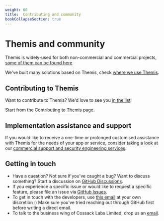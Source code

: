 ```yaml
---
weight: 60
title:  Contributing and community
bookCollapseSection: true
---
```


# Themis and community

Themis is widely-used for both non-commercial and commercial projects,
[some of them can be found here](projects-that-use-themis/).

We've built many solutions based on Themis,
check [where we use Themis](where-we-use-themis/).


## Contributing to Themis

Want to contribute to Themis?
We'd love to see you [in the list](credits/)!

Start from the [Contributing to Themis](contributing/) page.


## Implementation assistance and support

If you would like to receive a one-time or prolonged customised assistance
with Themis for the needs of your app or service,
consider taking a look at our
[commercial support and security engineering services](/themis/support/).


## Getting in touch

- Have a question? Not sure if you've caught a bug? Want to discuss something?
  Start a discussion on [GitHub Discussions](https://github.com/cossacklabs/themis/discussions).
- If you experience a specific issue or would like to request a specific feature,
  please file an issue via [GitHub Issues](https://github.com/cossacklabs/themis/issues).
- To get in touch with the developers,
  use [this email](mailto:dev@cossacklabs.com) at your own discretion :)
  Make sure you've tried reaching out through GitHub first before writing a direct email.
- To talk to the business wing of Cossack Labs Limited,
  drop us an [email](mailto:info@cossacklabs.com).

